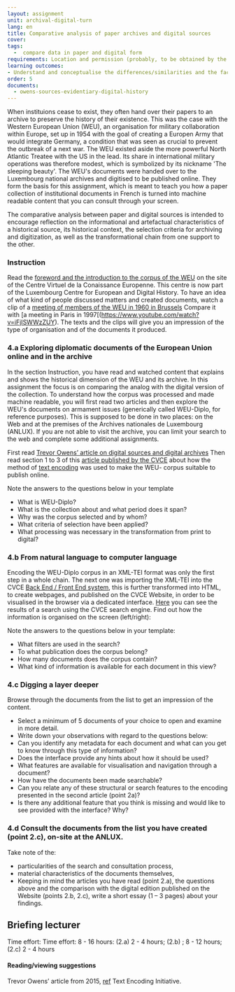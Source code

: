 ```yaml
---
layout: assignment
unit: archival-digital-turn
lang: en
title: Comparative analysis of paper archives and digital sources  
cover:
tags:
  -  compare data in paper and digital form
requirements: Location and permission (probably, to be obtained by the lecturer beforehand) allowing the students to visit ANLUX and to consult the collection, Internet access to the digital edition and the related materials.
learning outcomes:
- Understand and conceptualise the differences/similarities and the factors at play in the transformation process from paper to digital historical sources.
order: 5
documents:
  - owens-sources-evidentiary-digital-history
---
```


When instituions cease to exist, they often hand over their papers to an archive to preserve the history of their existence. This was the case with the Western European Union (WEU), an organisation for military collaboration within Europe, set up in 1954 with the goal of creating a Europen Army that would integrate Germany, a condition that was seen as crucial to prevent the outbreak of a next war. The WEU existed aside the more powerful North Atlantic Treatee with the US in the lead. Its share in international military operations was therefore modest, which is symbolized by its nickname 'The sleeping beauty'. The WEU's documents were handed over to the Luxembourg national archives and digitised to be published online. They form the basis for this assignment, which is meant to teach you how a paper collection of institutional documents in French is turned into machine readable content that you can consult through your screen.   


The comparative analysis between paper and digital sources is intended to encourage reflection on the informational and artefactual characteristics of a historical source, its historical context, the selection criteria for archiving and digitization, as well as the transformational chain from one support to the other.

<!-- more -->
<!-- briefing-student -->

### Instruction
<!-- section-contents -->

Read the [foreword and the introduction to the corpus of the WEU](https://www.cvce.eu/en/recherche/unit-content/-/unit/72d9869d-ff72-493e-a0e3-bedb3e671faa/fe555bab-5322-410b-98e5-96469d1a7de0) on the site of the Centre Virtuel de la Conaissance Europenne. This centre is now part of the Luxembourg Centre for European and Digital History. To have an idea of what kind of people discussed matters and created documents, watch a clip of a [meeting of members of the WEU in 1960 in Brussels](http://ec.europa.eu/avservices/play.cfm?ref=I001677&lg=MUE&sublg=none&autoplay=false) Compare it with [a meeting in Paris in 1997[(https://www.youtube.com/watch?v=iFjISWWzZUY).
The texts and the clips will give you an impression of the type of organisation and of the documents it produced.


<!-- section -->
### 4.a Exploring diplomatic documents of the European Union online and in the archive
<!-- section-contents -->

In the section Instruction, you have read and watched content that explains and shows the historical dimension of the WEU and its archive.
In this assignment the focus is on comparing the analog with the digital version of the collection. To understand how the corpus was processed and made machine readable, you will first read two articles and then explore the WEU's documents on armament issues (generically called WEU-Diplo, for reference purposes). This is supposed to be done in two places: on the Web and at the premises of the Archives nationales de Luxembourg (ANLUX). If you are not able to visit the archive, you can limit your search to the web and complete some additional assignments.  

First read [Trevor Owens’ article on digital sources and digital archives](http://www.trevorowens.org/2015/12/digital-sources-digital-archives-the-evidentiary-basis-of-digital-history-draft/)
Then read section 1 to 3 of this [article published by the CVCE](https://journals.openedition.org/jtei/1463#tocto2n1) about how the method of [text encoding](http://www.tei-c.org) was used to make the WEU- corpus suitable to publish online.   

Note the answers to the questions below in your template
- What is WEU-Diplo?
- What is the collection about and what period does it span?
- Why was the corpus selected and by whom?
- What criteria of selection have been applied?
- What processing was necessary in the transformation from print to digital?

<!-- section -->
### 4.b  From natural language to computer language
<!-- section-contents -->
Encoding the WEU-Diplo corpus in an XML-TEI format was only the first step in a whole chain. The next one was importing the XML-TEI into the CVCE [Back End / Front End system](https://www.youtube.com/watch?v=LzL4I4Pt7GU), this is further transformed into HTML, to create webpages, and published on the CVCE Website, in order to be visualised in the browser via a dedicated interface. [Here](https://www.cvce.eu/search?q=*&format=tei%2Bxml&publication=e7c423ed-a376-4a57-a415-f8519344e558) you can see the results of a search using the CVCE search engine. Find out how the information is organised on the screen (left/right):

Note the answers to the questions below in your template:
- What filters are used in the search?
- To what publication does the corpus belong?
- How many documents does the corpus contain?
- What kind of information is available for each document in this view?

<!-- section -->
### 4.c Digging a layer deeper
<!-- section-contents -->
Browse through the documents from the list to get an impression of the content.
- Select a minimum of 5 documents of your choice to open and examine in more detail.
- Write down your observations with regard to the questions below:
- Can you identify any metadata for each document and what can you get to know through this type of information?
- Does the interface provide any hints about how it should be used?
- What features are available for visualisation and navigation through a document?
- How have the documents been made searchable?
- Can you relate any of these structural or search features to the encoding presented in the second article (point 2a)?
- Is there any additional feature that you think is missing and would like to see provided with the interface? Why?

<!-- section -->
### 4.d Consult the documents from the list you have created (point 2.c), on-site at the ANLUX.
<!-- section-contents -->
Take note of the:
- particularities of the search and consultation process,
- material characteristics of the documents themselves,
- Keeping in mind the articles you have read (point 2.a), the questions above and the comparison with the digital edition published on the Website (points 2.b, 2.c), write a short essay (1 – 3 pages) about your findings.

<!-- briefing-teacher -->
## Briefing lecturer

Time effort:  Time effort: 8 - 16 hours: (2.a) 2 - 4 hours; (2.b) ; 8 - 12 hours; (2.c) 2 - 4 hours

#### Reading/viewing  suggestions
Trevor Owens’ article from 2015, [ref](owens-sources-evidentiary-digital-history)
Text Encoding Initiative.
